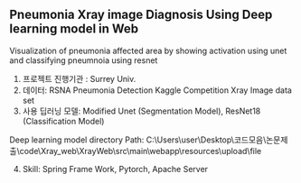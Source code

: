 ## Pneumonia Xray image Diagnosis Using Deep learning model in Web 
 Visualization of pneumonia affected area by showing activation using unet and classifying pneumnoia using resnet


1. 프로젝트 진행기관 : Surrey Univ.
2. 데이터: RSNA Pneumonia Detection Kaggle Competition Xray Image data set
3. 사용 딥러닝 모델: Modified Unet (Segmentation Model), ResNet18 (Classification Model)

Deep learning model directory Path: C:\Users\user\Desktop\코드모음\논문제출\code\Xray_web\XrayWeb\src\main\webapp\resources\upload\file

4. Skill: Spring Frame Work, Pytorch, Apache Server